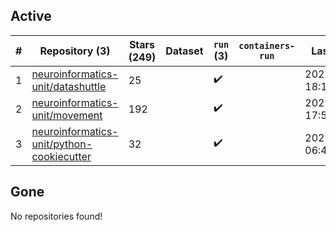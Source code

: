 ## Active
| # | Repository (3) | Stars (249) | Dataset | `run` (3) | `containers-run` | Last Modified |
| --- | --- | --- | --- | --- | --- | --- |
| 1 | [neuroinformatics-unit/datashuttle](https://github.com/neuroinformatics-unit/datashuttle) | 25 |  | :heavy_check_mark: |  | 2025-08-08 18:14:28+00:00 |
| 2 | [neuroinformatics-unit/movement](https://github.com/neuroinformatics-unit/movement) | 192 |  | :heavy_check_mark: |  | 2025-08-04 17:55:34+00:00 |
| 3 | [neuroinformatics-unit/python-cookiecutter](https://github.com/neuroinformatics-unit/python-cookiecutter) | 32 |  | :heavy_check_mark: |  | 2025-08-05 06:48:44+00:00 |

## Gone
No repositories found!
